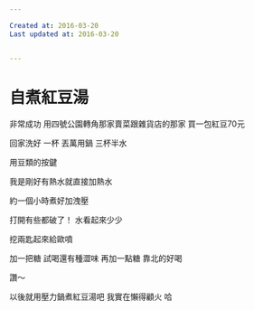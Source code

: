```yaml
---

Created at: 2016-03-20
Last updated at: 2016-03-20


---
```


# 自煮紅豆湯


非常成功
用四號公園轉角那家賣菜跟雜貨店的那家
買一包紅豆70元

回家洗好
一杯
丟萬用鍋
三杯半水

用豆類的按鍵

我是剛好有熱水就直接加熱水

約一個小時煮好加洩壓

打開有些都破了！
水看起來少少

挖兩匙起來給歐噴

加一把糖
試喝還有種澀味
再加一點糖
靠北的好喝

讚～

以後就用壓力鍋煮紅豆湯吧
我實在懶得顧火
哈

